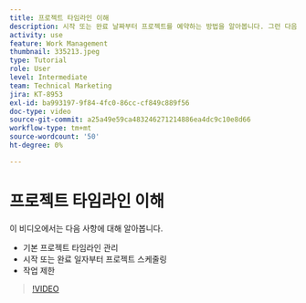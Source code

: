 ```yaml
---
title: 프로젝트 타임라인 이해
description: 시작 또는 완료 날짜부터 프로젝트를 예약하는 방법을 알아봅니다. 그런 다음 기간, 전임 작업 및 작업 제한이 프로젝트 계획에 어떤 영향을 미치는지 알아봅니다.
activity: use
feature: Work Management
thumbnail: 335213.jpeg
type: Tutorial
role: User
level: Intermediate
team: Technical Marketing
jira: KT-8953
exl-id: ba993197-9f84-4fc0-86cc-cf849c889f56
doc-type: video
source-git-commit: a25a49e59ca483246271214886ea4dc9c10e8d66
workflow-type: tm+mt
source-wordcount: '50'
ht-degree: 0%

---
```


# 프로젝트 타임라인 이해

이 비디오에서는 다음 사항에 대해 알아봅니다.

* 기본 프로젝트 타임라인 관리
* 시작 또는 완료 일자부터 프로젝트 스케줄링
* 작업 제한

>[!VIDEO](https://video.tv.adobe.com/v/335213/?quality=12&learn=on)
